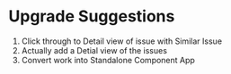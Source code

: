 # Upgrade Suggestions

1. Click through to Detail view of issue with Similar Issue
2. Actually add a Detial view of the issues
3. Convert work into Standalone Component App

